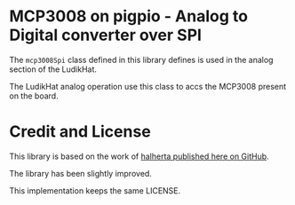# MCP3008 on pigpio - Analog to Digital converter over SPI

The `mcp3008Spi` class defined in this library defines is used in the analog section of the LudikHat.

The LudikHat analog operation use this class to accs the MCP3008 present on the board.

# Credit and License

This library is based on the work of [halherta published here on GitHub](https://github.com/halherta/RaspberryPi-mcp3008Spi).

The library has been slightly improved.

This implementation keeps the same LICENSE.
